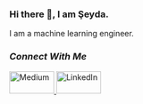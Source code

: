 ### Hi there 👋, I am Şeyda.
I am a machine learning engineer. 

### ***Connect With Me***

<a href="https://medium.com/@seydaybar">
  <img src="https://upload.wikimedia.org/wikipedia/commons/e/ec/Medium_logo_Monogram.svg" width="80" height="40" alt="Medium">
</a>

<a href="https://www.linkedin.com/in/seydaybar/">
  <img src="https://upload.wikimedia.org/wikipedia/commons/c/ca/LinkedIn_logo_initials.png" width="80" height="40" alt="LinkedIn">
</a>
